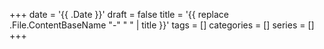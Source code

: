 +++
date = '{{ .Date }}'
draft = false
title = '{{ replace .File.ContentBaseName "-" " " | title }}'
tags = []
categories = []
series = []
+++
